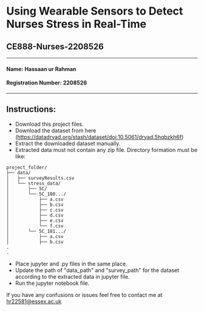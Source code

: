 # Using Wearable Sensors to Detect Nurses Stress in Real-Time
## CE888-Nurses-2208526
-------------------------------------------------------------

#### Name: Hassaan ur Rahman

#### Registration Number: 2208526

-------------------------------------------------------------

## Instructions:
- Download this project files.
- Download the dataset from here (https://datadryad.org/stash/dataset/doi:10.5061/dryad.5hqbzkh6f)
- Extract the downloaded dataset manually.
- Extracted data must not contain any zip file. Directory formation must be like:
```
project_folder/
├── data/
│   ├── surveyResults.csv
│   └── stress_data/
│       ├── 5C/
│       └── 5C_180.../
│           ├── a.csv
│           ├── b.csv
│           ├── c.csv
│           ├── d.csv
│           ├── e.csv
│           └── f.csv
│       └── 5C_181.../
│           ├── a.csv
│           ├── b.csv
.
.
```
- Place jupyter and .py files in the same place.
- Update the path of "data_path" and "survey_path" for the dataset according to the extracted data in jupyter file.
- Run the jupyter notebook file.

If you have any confusions or issues feel free to contact me at hr22581@essex.ac.uk
